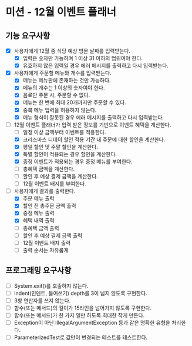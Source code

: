 # 미션 - 12월 이벤트 플래너

## 기능 요구사항

- [X] 사용자에게 12월 중 식당 예상 방문 날짜를 입력받는다.
    - [X] 입력은 숫자만 가능하며 1 이상 31 이하의 범위여야 한다.
    - [X] 유효하지 않은 입력일 경우 에러 메시지를 출력하고 다시 입력받는다.
- [X] 사용자에게 주문할 메뉴와 개수를 입력받는다.
    - [X] 메뉴는 메뉴판에 존재하는 것만 가능하다.
    - [X] 메뉴의 개수는 1 이상의 숫자여야 한다.
    - [X] 음료만 주문 시, 주문할 수 없다.
    - [X] 메뉴는 한 번에 최대 20개까지만 주문할 수 있다.
    - [X] 중복 메뉴 입력을 허용하지 않는다.
    - [X] 메뉴 형식이 잘못된 경우 에러 메시지를 출력하고 다시 입력받는다.
- [ ] 12월 이벤트 플래너가 입력 받은 정보를 기반으로 이벤트 혜택을 계산한다.
    - [ ] 일정 이상 금액부터 이벤트를 적용한다.
    - [X] 크리스마스 디데이 할인 적용 기간 내 주문에 대한 할인을 계산한다.
    - [X] 평일 할인 및 주말 할인을 계산한다.
    - [X] 특별 할인이 적용되는 경우 할인을 계산한다.
    - [X] 증정 이벤트가 적용되는 경우 증정 메뉴를 부여한다.
    - [ ] 총혜택 금액을 계산한다.
    - [ ] 할인 후 예상 결제 금액을 계산한다.
    - [ ] 12월 이벤트 배지를 부여한다.
- [ ] 사용자에게 결과를 출력한다.
    - [X] 주문 메뉴 출력
    - [X] 할인 전 총주문 금액 출력
    - [X] 증정 메뉴 출력
    - [X] 혜택 내역 출력
    - [ ] 총혜택 금액 출력
    - [ ] 할인 후 예상 결제 금액 출력
    - [ ] 12월 이벤트 배지 출력
    - [ ] 출력 순서는 자유롭게

## 프로그래밍 요구사항

- [ ] System.exit()를 호출하지 않는다.
- [ ] indent(인덴트, 들여쓰기) depth를 3이 넘지 않도록 구현한다.
- [ ] 3항 연산자를 쓰지 않는다.
- [ ] 함수(또는 메서드)의 길이가 15라인을 넘어가지 않도록 구현한다.
- [ ] 함수(또는 메서드)가 한 가지 일만 하도록 최대한 작게 만든다.
- [ ] Exception이 아닌 IllegalArgumentException 등과 같은 명확한 유형을 처리한다.
- [ ] ParameterizedTest로 값만이 변경되는 테스트를 테스트한다.